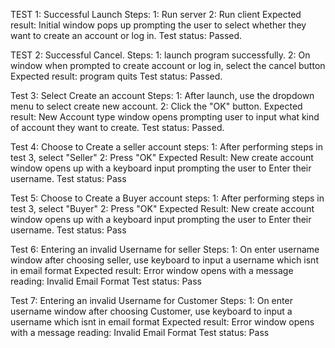 TEST 1: Successful Launch
Steps:
1: Run server
2: Run client
Expected result: Initial window pops up prompting the user
to select whether they want to create an account or log in.
Test status: Passed.

TEST 2: Successful Cancel.
Steps: 
1: launch program successfully.
2: On window when prompted to create account or log in, 
select the cancel button
Expected result: program quits
Test status: Passed.

Test 3: Select Create an account
Steps:
1: After launch, use the dropdown menu to select create new account.
2: Click the "OK" button.
Expected result: New Account type window opens prompting user
to input what kind of account they want to create.
Test status: Passed.

Test 4: Choose to Create a seller account
steps:
1: After performing steps in test 3, select "Seller"
2: Press "OK"
Expected Result: New create account window opens up with a keyboard input prompting the 
user to Enter their username.
Test status: Pass

Test 5: Choose to Create a Buyer account
steps:
1: After performing steps in test 3, select "Buyer"
2: Press "OK"
Expected Result: New create account window opens up with a keyboard input prompting the
user to Enter their username.
Test status: Pass

Test 6: Entering an invalid Username for seller
Steps:
1: On enter username window after choosing seller, use keyboard to input a username which isnt in email format
Expected result: Error window opens with a message reading: Invalid Email Format
Test status: Pass

Test 7: Entering an invalid Username for Customer
Steps:
1: On enter username window after choosing Customer, use keyboard to input a username which isnt in email format
Expected result: Error window opens with a message reading: Invalid Email Format
Test status: Pass
